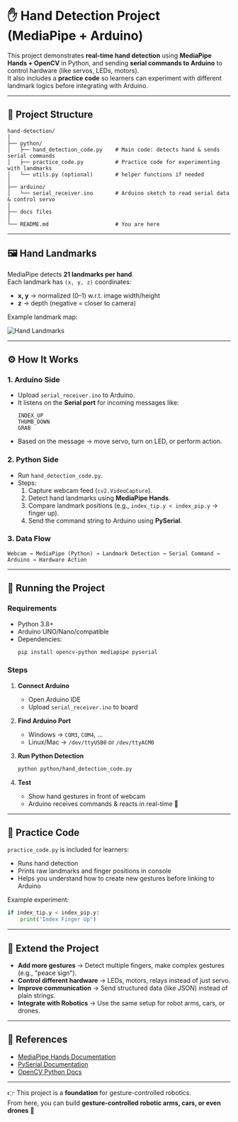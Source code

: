 # ✋ Hand Detection Project (MediaPipe + Arduino)

This project demonstrates **real-time hand detection** using **MediaPipe Hands + OpenCV** in Python, and sending **serial commands to Arduino** to control hardware (like servos, LEDs, motors).  
It also includes a **practice code** so learners can experiment with different landmark logics before integrating with Arduino.

---

## 📂 Project Structure

```
hand-detection/
│
├── python/
│   ├── hand_detection_code.py    # Main code: detects hand & sends serial commands
│   ├── practice_code.py          # Practice code for experimenting with landmarks
│   └── utils.py (optional)       # helper functions if needed
│
├── arduino/
│   └── serial_receiver.ino       # Arduino sketch to read serial data & control servo
│
├── docs files
│
└── README.md                     # You are here
```

---

## 🖼️ Hand Landmarks

MediaPipe detects **21 landmarks per hand**.  
Each landmark has `(x, y, z)` coordinates:

- **x, y** → normalized (0–1) w.r.t. image width/height  
- **z** → depth (negative = closer to camera)

Example landmark map:  

![Hand Landmarks](docs/images/hand_landmarks.png)

---

## ⚙️ How It Works

### 1. Arduino Side
- Upload `serial_receiver.ino` to Arduino.  
- It listens on the **Serial port** for incoming messages like:
  ```
  INDEX_UP
  THUMB_DOWN
  GRAB
  ```
- Based on the message → move servo, turn on LED, or perform action.

### 2. Python Side
- Run `hand_detection_code.py`.  
- Steps:
  1. Capture webcam feed (`cv2.VideoCapture`).  
  2. Detect hand landmarks using **MediaPipe Hands**.  
  3. Compare landmark positions (e.g., `index_tip.y < index_pip.y` → finger up).  
  4. Send the command string to Arduino using **PySerial**.

### 3. Data Flow

```
Webcam → MediaPipe (Python) → Landmark Detection → Serial Command → Arduino → Hardware Action
```

---

## 🚀 Running the Project

### Requirements
- Python 3.8+
- Arduino UNO/Nano/compatible
- Dependencies:
  ```bash
  pip install opencv-python mediapipe pyserial
  ```

### Steps
1. **Connect Arduino**  
   - Open Arduino IDE  
   - Upload `serial_receiver.ino` to board  

2. **Find Arduino Port**  
   - Windows → `COM3`, `COM4`, …  
   - Linux/Mac → `/dev/ttyUSB0` or `/dev/ttyACM0`

3. **Run Python Detection**
   ```bash
   python python/hand_detection_code.py
   ```
4. **Test**  
   - Show hand gestures in front of webcam  
   - Arduino receives commands & reacts in real-time 🎉  

---

## 🧪 Practice Code

`practice_code.py` is included for learners:  
- Runs hand detection  
- Prints raw landmarks and finger positions in console  
- Helps you understand how to create new gestures before linking to Arduino  

Example experiment:
```python
if index_tip.y < index_pip.y:
    print("Index Finger Up")
```

---

## 🔧 Extend the Project

- **Add more gestures** → Detect multiple fingers, make complex gestures (e.g., "peace sign").  
- **Control different hardware** → LEDs, motors, relays instead of just servo.  
- **Improve communication** → Send structured data (like JSON) instead of plain strings.  
- **Integrate with Robotics** → Use the same setup for robot arms, cars, or drones.

---

## 📖 References

- [MediaPipe Hands Documentation](https://developers.google.com/mediapipe/solutions/vision/hand_landmarker)  
- [PySerial Documentation](https://pyserial.readthedocs.io/en/latest/)  
- [OpenCV Python Docs](https://docs.opencv.org/master/)  

---

👉 This project is a **foundation** for gesture-controlled robotics.  
From here, you can build **gesture-controlled robotic arms, cars, or even drones** 🚀
